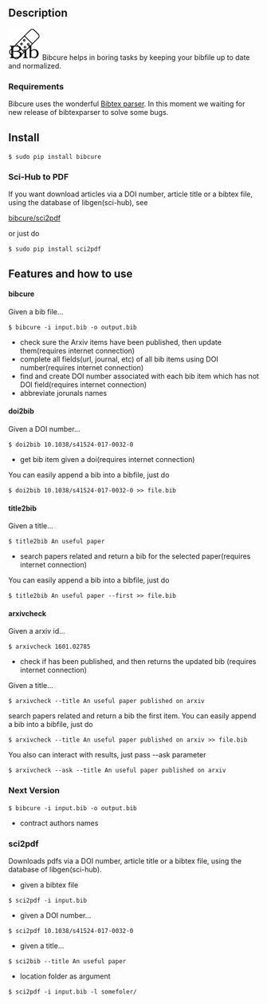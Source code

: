 ## Description


![](https://raw.githubusercontent.com/bibcure/logo/master/logo_64x64.png) Bibcure helps in boring tasks by keeping your bibfile up to date and normalized.

###  Requirements

Bibcure uses the wonderful [Bibtex parser](https://github.com/sciunto-org/python-bibtexparser). In this moment we waiting for new release of bibtexparser to solve some bugs.
## Install

```
$ sudo pip install bibcure
```

### Sci-Hub to PDF

If you want download articles via a DOI number, article title or a bibtex file, using the
database of libgen(sci-hub), see

[bibcure/sci2pdf](https://github.com/bibcure/sci2pdf)

or just do

```
$ sudo pip install sci2pdf
```

## Features and how to use

#### bibcure

Given a bib file...
```
$ bibcure -i input.bib -o output.bib
```
* check sure the Arxiv items have been published, then update them(requires
internet connection)
* complete all fields(url, journal, etc) of all bib items using DOI number(requires
internet connection)
* find and create DOI number associated with each bib item which has not
DOI field(requires
internet connection)
* abbreviate jorunals names

#### doi2bib

Given a DOI number...
```
$ doi2bib 10.1038/s41524-017-0032-0
```
* get bib item given a doi(requires
internet connection)

You can easily append
a bib into a bibfile, just do
```
$ doi2bib 10.1038/s41524-017-0032-0 >> file.bib
```

#### title2bib

Given a title...
```
$ title2bib An useful paper
```
* search papers related and return a bib for the selected paper(requires
internet connection)

You can easily append
a bib into a bibfile, just do
```
$ title2bib An useful paper --first >> file.bib
```

#### arxivcheck


Given a arxiv id...
```
$ arxivcheck 1601.02785
```
* check if has been published, and then returns the updated bib (requires internet connection)


Given a title...
```
$ arxivcheck --title An useful paper published on arxiv
```
search papers related and return a bib the first item. 
You can easily append a bib into a bibfile, just do
```
$ arxivcheck --title An useful paper published on arxiv >> file.bib
```
You also can interact with results, just pass --ask parameter
```
$ arxivcheck --ask --title An useful paper published on arxiv 
```

### Next Version

```
$ bibcure -i input.bib -o output.bib
```
* contract authors names


### sci2pdf

Downloads pdfs via a DOI number, article title or a bibtex file, using the
database of libgen(sci-hub).

* given a bibtex file
```
$ sci2pdf -i input.bib 
```

* given a DOI number...
```
$ sci2pdf 10.1038/s41524-017-0032-0
```

* given a title...
```
$ sci2bib --title An useful paper
```

* location folder as argument
```
$ sci2pdf -i input.bib -l somefoler/
```


